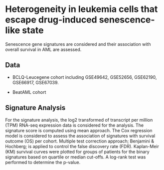 # Heterogeneity in leukemia cells that escape drug-induced senescence-like state

Senescence gene signatures are considered and their association with overall survival in AML are assessed. 

## Data

- BCLQ-Leucegene cohort including GSE49642, GSE52656, GSE62190, GSE66917, GSE67039. 

- BeatAML cohort

## Signature Analysis

For the signature analysis, the log2 transformed of transcript per million (TPM) RNA-seq expression data is considered for the analysis. The signature score is computed using mean approach. The Cox regression model is considered to assess the association of signatures with survival outcome (OS) per cohort. Multiple test correction approach; Benjamini & Hochberg; is applied to control the false discovery rate (FDR). Kaplan-Meir (KM) survival curves were plotted for groups of patients for the binary signatures based on quartile or median cut-offs. A log-rank test was performed to determine the p-value.

